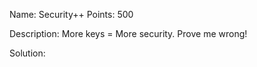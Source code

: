 Name: Security++ 
Points: 500 

Description:
More keys = More security. Prove me wrong! 

Solution:
